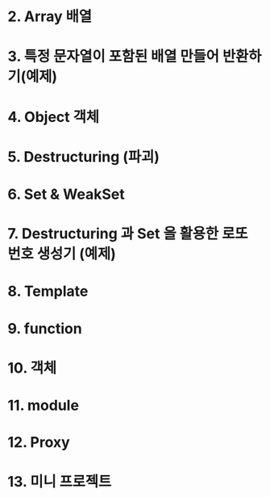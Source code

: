 # 2. Array 배열

# 3. 특정 문자열이 포함된 배열 만들어 반환하기(예제)

# 4. Object 객체

# 5. Destructuring (파괴)

# 6. Set & WeakSet

# 7. Destructuring 과 Set 을 활용한 로또 번호 생성기 (예제)

# 8. Template

# 9. function

# 10. 객체

# 11. module

# 12. Proxy

# 13. 미니 프로젝트